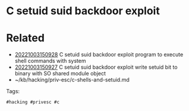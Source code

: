 # C setuid suid backdoor exploit

# Related

- [20221003150928](/zet/20221003150928/README.md) C setuid suid backdoor exploit program to execute shell commands with system
- [20221003150927](/zet/20221003150927/README.md) C setuid suid backdoor exploit write setuid bit to binary with SO shared module object
- ~/kb/hacking/priv-esc/c-shells-and-setuid.md

Tags:

    #hacking #privesc #c 
